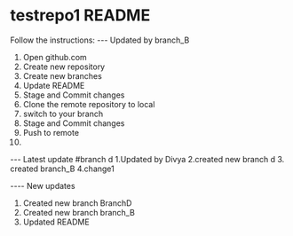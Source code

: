 # testrepo1 README
Follow the instructions:
--- Updated by branch_B
1. Open github.com
2. Create new repository
3. Create new branches
4. Update README 
5. Stage and Commit changes
6. Clone the remote repository to local
7. switch to your branch
8. Stage and Commit changes
9. Push to remote
10. 
--- Latest update
#branch d
1.Updated by Divya
2.created new branch d
3. created branch_B
4.change1

 ---- New updates
 1) Created new branch BranchD
 2) Created new branch branch_B
 3) Updated README

